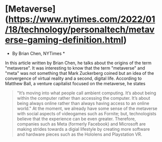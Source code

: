 # [Metaverse] (https://www.nytimes.com/2022/01/18/technology/personaltech/metaverse-gaming-definition.html)
* By Brian Chen, NYTimes * 

In this article written by Brian Chen, he talks about the origins of the term "metaverse". It was interesting to know that the term "metaverse" and "meta" was not something that Mark Zuckerberg coined but an idea of the convergence of virtual reality and a second, digital life. According to Matthew Ball, a venture capitalist focused on the metaverse, he states
> "It’s moving into what people call ambient computing. It’s about being within the computer rather than accessing the computer. It’s about being always online rather than always having access to an online world."
At the moment, we already have some sense of the metaverse with social aspects of videogames such as Fornite; but, technologists believe that the experience can be even greater. Therefore, companies such as Meta (formerly Facebook) and Microsoft are making strides towards a digial lifestyle by creating more software and hardware pieces such as the Hololens and Playstation VR.